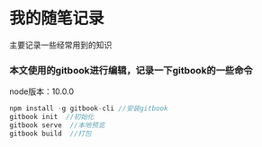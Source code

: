 # 我的随笔记录

主要记录一些经常用到的知识

### 本文使用的gitbook进行编辑，记录一下gitbook的一些命令

node版本：10.0.0
```javascript
npm install -g gitbook-cli //安装gitbook
gitbook init  //初始化
gitbook serve  //本地预览
gitbook build  //打包
```